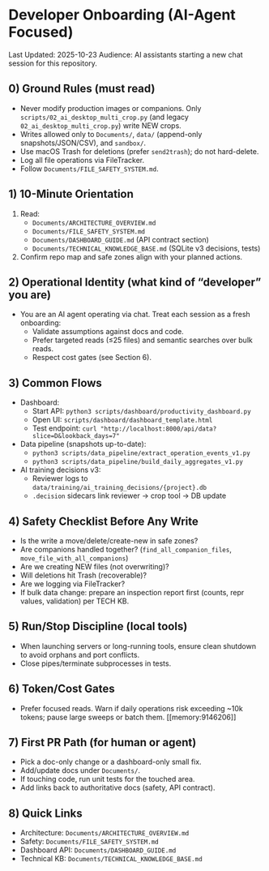 # Developer Onboarding (AI-Agent Focused)

Last Updated: 2025-10-23
Audience: AI assistants starting a new chat session for this repository.

## 0) Ground Rules (must read)
- Never modify production images or companions. Only `scripts/02_ai_desktop_multi_crop.py` (and legacy `02_ai_desktop_multi_crop.py`) write NEW crops.
- Writes allowed only to `Documents/`, `data/` (append-only snapshots/JSON/CSV), and `sandbox/`.
- Use macOS Trash for deletions (prefer `send2trash`); do not hard-delete.
- Log all file operations via FileTracker.
- Follow `Documents/FILE_SAFETY_SYSTEM.md`.

## 1) 10-Minute Orientation
1. Read:
   - `Documents/ARCHITECTURE_OVERVIEW.md`
   - `Documents/FILE_SAFETY_SYSTEM.md`
   - `Documents/DASHBOARD_GUIDE.md` (API contract section)
   - `Documents/TECHNICAL_KNOWLEDGE_BASE.md` (SQLite v3 decisions, tests)
2. Confirm repo map and safe zones align with your planned actions.

## 2) Operational Identity (what kind of “developer” you are)
- You are an AI agent operating via chat. Treat each session as a fresh onboarding:
  - Validate assumptions against docs and code.
  - Prefer targeted reads (≤25 files) and semantic searches over bulk reads.
  - Respect cost gates (see Section 6).

## 3) Common Flows
- Dashboard:
  - Start API: `python3 scripts/dashboard/productivity_dashboard.py`
  - Open UI: `scripts/dashboard/dashboard_template.html`
  - Test endpoint: `curl "http://localhost:8000/api/data?slice=D&lookback_days=7"`
- Data pipeline (snapshots up-to-date):
  - `python3 scripts/data_pipeline/extract_operation_events_v1.py`
  - `python3 scripts/data_pipeline/build_daily_aggregates_v1.py`
- AI training decisions v3:
  - Reviewer logs to `data/training/ai_training_decisions/{project}.db`
  - `.decision` sidecars link reviewer → crop tool → DB update

## 4) Safety Checklist Before Any Write
- Is the write a move/delete/create-new in safe zones?
- Are companions handled together? (`find_all_companion_files`, `move_file_with_all_companions`)
- Are we creating NEW files (not overwriting)?
- Will deletions hit Trash (recoverable)?
- Are we logging via FileTracker?
- If bulk data change: prepare an inspection report first (counts, repr values, validation) per TECH KB.

## 5) Run/Stop Discipline (local tools)
- When launching servers or long-running tools, ensure clean shutdown to avoid orphans and port conflicts.
- Close pipes/terminate subprocesses in tests.

## 6) Token/Cost Gates
- Prefer focused reads. Warn if daily operations risk exceeding ~10k tokens; pause large sweeps or batch them. [[memory:9146206]]

## 7) First PR Path (for human or agent)
- Pick a doc-only change or a dashboard-only small fix.
- Add/update docs under `Documents/`.
- If touching code, run unit tests for the touched area.
- Add links back to authoritative docs (safety, API contract).

## 8) Quick Links
- Architecture: `Documents/ARCHITECTURE_OVERVIEW.md`
- Safety: `Documents/FILE_SAFETY_SYSTEM.md`
- Dashboard API: `Documents/DASHBOARD_GUIDE.md`
- Technical KB: `Documents/TECHNICAL_KNOWLEDGE_BASE.md`
